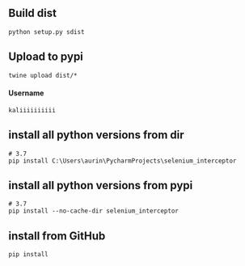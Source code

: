 ## Build dist
```shell
python setup.py sdist
```

## Upload to pypi
```shell
twine upload dist/*
```
#### Username
```
kaliiiiiiiiii
```

## install all python versions from dir
```shell
# 3.7
pip install C:\Users\aurin\PycharmProjects\selenium_interceptor
```

## install all python versions from pypi
```shell
# 3.7
pip install --no-cache-dir selenium_interceptor
```

## install from GitHub
```shell
pip install 
```
